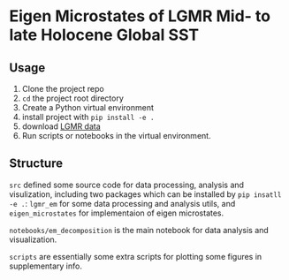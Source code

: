 # Eigen Microstates of LGMR Mid- to late Holocene Global SST

## Usage

1. Clone the project repo
2. `cd` the project root directory
3. Create a Python virtual environment
4. install project with `pip install -e .`
5. download [LGMR data](data/LGMR/README.md)
6. Run scripts or notebooks in the virtual environment.

## Structure

`src` defined some source code for data processing, analysis and visulization,
including two packages which can be installed by `pip insatll -e .`: `lgmr_em` for some data processing and analysis utils,
and `eigen_microstates` for implementaion of eigen microstates.

`notebooks/em_decomposition` is the main notebook for data analysis and visualization.

`scripts` are essentially some extra scripts for plotting some figures in supplementary info.